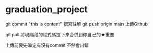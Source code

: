 # graduation_project
git commit "this is content"  撰寫註解
git push origin main 上傳Github

git pull 將現階段的程式碼拉下來合併到你自己的★重要

上傳前要先確定有沒有commit 不然會出錯

